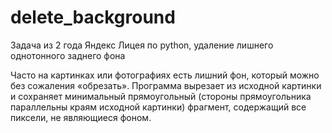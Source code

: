 # delete_background
Задача из 2 года Яндекс Лицея по python, удаление лишнего однотонного заднего фона

Часто на картинках или фотографиях есть лишний фон, который можно без сожаления «обрезать». Программа вырезает из исходной картинки и сохраняет минимальный прямоугольный (стороны прямоугольника параллельны краям исходной картинки) фрагмент, содержащий все пиксели, не являющиеся фоном.
